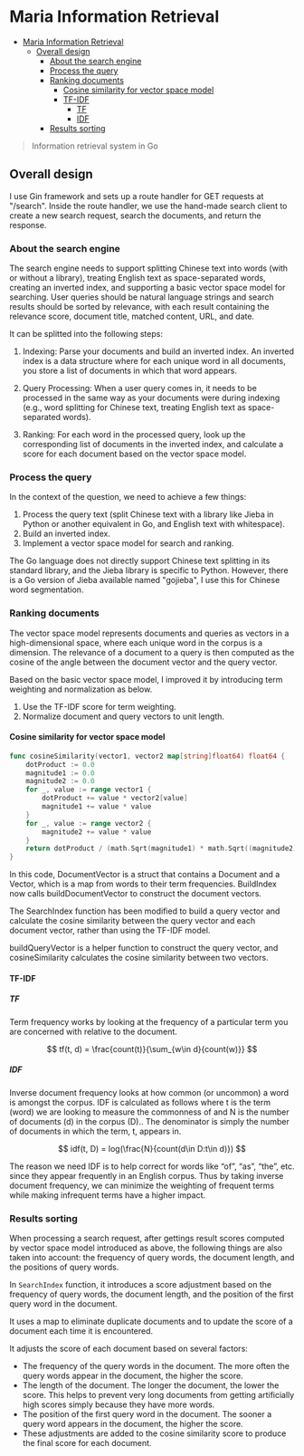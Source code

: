 # Maria Information Retrieval

- [Maria Information Retrieval](#maria-information-retrieval)
  - [Overall design](#overall-design)
    - [About the search engine](#about-the-search-engine)
    - [Process the query](#process-the-query)
    - [Ranking documents](#ranking-documents)
      - [Cosine similarity for vector space model](#cosine-similarity-for-vector-space-model)
      - [TF-IDF](#tf-idf)
        - [TF](#tf)
        - [IDF](#idf)
    - [Results sorting](#results-sorting)

> Information retrieval system in Go

## Overall design

I use Gin framework and sets up a route handler for GET requests at "/search".
Inside the route handler, we use the hand-made search client to create a new
search request, search the documents, and return the response.

### About the search engine

The search engine needs to support splitting Chinese text into words (with or
without a library), treating English text as space-separated words, creating an
inverted index, and supporting a basic vector space model for searching. User
queries should be natural language strings and search results should be sorted
by relevance, with each result containing the relevance score, document title,
matched content, URL, and date.

It can be splitted into the following steps:

1. Indexing: Parse your documents and build an inverted index. An inverted index is a data structure where for each unique word in all documents, you store a list of documents in which that word appears.

2. Query Processing: When a user query comes in, it needs to be processed in the same way as your documents were during indexing (e.g., word splitting for Chinese text, treating English text as space-separated words).

3. Ranking: For each word in the processed query, look up the corresponding list
   of documents in the inverted index, and calculate a score for each document
   based on the vector space model.

### Process the query

In the context of the question, we need to achieve a few things:

1. Process the query text (split Chinese text with a library like Jieba in Python or another equivalent in Go, and English text with whitespace).
2. Build an inverted index.
3. Implement a vector space model for search and ranking.

The Go language does not directly support Chinese text splitting in its standard
library, and the Jieba library is specific to Python. However, there is a Go
version of Jieba available named "gojieba", I use this for Chinese word
segmentation.

### Ranking documents

The vector space model represents documents and queries as vectors in a high-dimensional space, where each unique word in the corpus is a dimension. The relevance of a document to a query is then computed as the cosine of the angle between the document vector and the query vector.

Based on the basic vector space model, I improved it by introducing term
weighting and normalization as below.

1. Use the TF-IDF score for term weighting.
2. Normalize document and query vectors to unit length.

#### Cosine similarity for vector space model

```go
func cosineSimilarity(vector1, vector2 map[string]float64) float64 {
	dotProduct := 0.0
	magnitude1 := 0.0
	magnitude2 := 0.0
	for _, value := range vector1 {
		dotProduct += value * vector2[value]
		magnitude1 += value * value
	}
	for _, value := range vector2 {
		magnitude2 += value * value
	}
	return dotProduct / (math.Sqrt(magnitude1) * math.Sqrt((magnitude2)))
}
```

In this code, DocumentVector is a struct that contains a Document and a Vector, which is a map from words to their term frequencies. BuildIndex now calls buildDocumentVector to construct the document vectors.

The SearchIndex function has been modified to build a query vector and calculate the cosine similarity between the query vector and each document vector, rather than using the TF-IDF model.

buildQueryVector is a helper function to construct the query vector, and
cosineSimilarity calculates the cosine similarity between two vectors.

#### TF-IDF

##### TF

Term frequency works by looking at the frequency of a particular term you are concerned with relative to the document.

$$
tf(t, d) = \frac{count(t)}{\sum_{w\in d}{count(w)}}
$$

##### IDF

Inverse document frequency looks at how common (or uncommon) a word is amongst the corpus. IDF is calculated as follows where t is the term (word) we are looking to measure the commonness of and N is the number of documents (d) in the corpus (D).. The denominator is simply the number of documents in which the term, t, appears in.

$$
idf(t, D) = log(\frac{N}{count(d\in D:t\in d)})
$$

The reason we need IDF is to help correct for words like “of”, “as”, “the”, etc. since they appear frequently in an English corpus. Thus by taking inverse document frequency, we can minimize the weighting of frequent terms while making infrequent terms have a higher impact.

### Results sorting

When processing a search request, after gettings result scores computed by
vector space model introduced as above, the following things are also taken into
account: the frequency of query words, the document length, and the positions of query words.

In `SearchIndex` function, it introduces a score adjustment based on the
frequency of query words, the document length, and the position of the first
query word in the document.

It uses a map to eliminate duplicate documents and to update the score of a
document each time it is encountered.

It adjusts the score of each document based on several factors:

- The frequency of the query words in the document. The more often the query words appear in the document, the higher the score.
- The length of the document. The longer the document, the lower the score. This helps to prevent very long documents from getting artificially high scores simply because they have more words.
- The position of the first query word in the document. The sooner a query word appears in the document, the higher the score.
- These adjustments are added to the cosine similarity score to produce the final score for each document.

